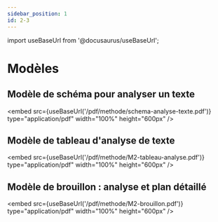 ```yaml
---
sidebar_position: 1
id: 2-3
---
```


import useBaseUrl from '@docusaurus/useBaseUrl';

# Modèles  

##  Modèle de schéma pour analyser un texte

<embed
  src={useBaseUrl('/pdf/methode/schema-analyse-texte.pdf')}
  type="application/pdf"
  width="100%"
  height="600px"
/>

## Modèle de tableau d'analyse de texte


<embed
  src={useBaseUrl('/pdf/methode/M2-tableau-analyse.pdf')}
  type="application/pdf"
  width="100%"
  height="600px"
/>

##  Modèle de brouillon : analyse et plan détaillé


<embed
  src={useBaseUrl('/pdf/methode/M2-brouillon.pdf')}
  type="application/pdf"
  width="100%"
  height="600px"
/>